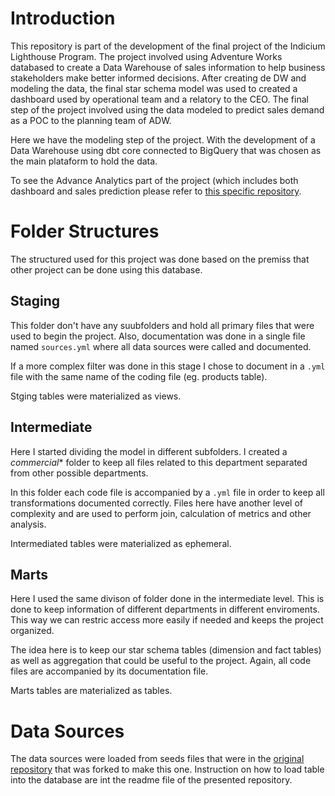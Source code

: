 # Introduction

This repository is part of the development of the final project of the Indicium Lighthouse Program. The project involved using Adventure Works databased to create a Data Warehouse of sales information to help business stakeholders make better informed decisions. After creating de DW and modeling the data, the final star schema model was used to created a dashboard used by operational team and a relatory to the CEO. The final step of the project involved using the data modeled to predict sales demand as a POC to the planning team of ADW. 

Here we have the modeling step of the project. With the development of a Data Warehouse using dbt core connected to BigQuery that was chosen as the main plataform to hold the data.

To see the Advance Analytics part of the project (which includes both dashboard and sales prediction please refer to [this specific repository](https://github.com/gabiskli/adw-advanced-analytics).

# Folder Structures

The structured used for this project was done based on the premiss that other project can be done using this database.

## Staging

This folder don't have any suubfolders and hold all primary files that were used to begin the project. Also, documentation was done in a single file named `sources.yml` where all data sources were called and documented. 

If a more complex filter was done in this stage I chose to document in a `.yml` file with the same name of the coding file (eg. products table). 

Stging tables were materialized as views.

## Intermediate

Here I started dividing the model in different subfolders. I created a *commercial** folder to keep all files related to this department separated from other possible departments.

In this folder each code file is accompanied by a `.yml` file in order to keep all transformations documented correctly. Files here have another level of complexity and are used to perform join, calculation of metrics and other analysis.

Intermediated tables were materialized as ephemeral.

## Marts

Here I used the same divison of folder done in the intermediate level. This is done to keep information of different departments in different enviroments. This way we can restric access more easily if needed and keeps the project organized.

The idea here is to keep our star schema tables (dimension and fact tables) as well as aggregation that could be useful to the project. Again, all code files are accompanied by its documentation file.

Marts tables are materialized as tables.

# Data Sources

The data sources were loaded from seeds files that were in the [original repository](https://github.com/techindicium/academy-dbt) that was forked to make this one. Instruction on how to load table into the database are int the readme file of the presented repository.
